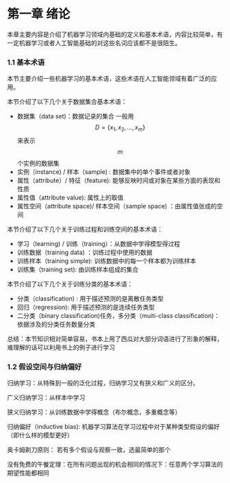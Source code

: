 # 第一章 绪论

​	本章主要内容是介绍了机器学习领域内基础的定义和基本术语，内容比较简单，有一定机器学习或者人工智能基础的对这些名词应该都不是很陌生。

### 1.1 基本术语

本节主要介绍一些机器学习的基本术语，这些术语在人工智能领域有着广泛的应用。

本节介绍了以下几个关于数据集合基本术语：

 - 数据集（data set)：数据记录的集合 一般用$$D = \left\{x_1, x_2, ...,x_m\right\}$$来表示$$m$$个实例的数据集
 - 实例（instance) / 样本（sample) : 数据集中的单个事件或者对象
 - 属性（attribute）/ 特征（feature): 能够反映时间或对象在某些方面的表现和性质
 - 属性值（attribute value): 属性上的取值
 - 属性空间（attribute space)/ 样本空间（sample space) ：由属性值张成的空间

本节介绍了以下几个关于训练过程和训练空间的基本术语：

- 学习（learning) / 训练（training）：从数据中学得模型得过程
- 训练数据（training data) ：训练过程中使用的数据
- 训练样本（training simple): 训练数据中的每一个样本都为训练样本
- 训练集（training set): 由训练样本组成的集合

本节介绍了以下几个关于训练分类的基本术语：

- 分类（classification) : 用于描述预测的是离散任务类型
- 回归（regression): 用于描述预测的是连续任务类型
- 二分类（binary classification)任务，多分类（muiti-class classification)：依据涉及的分类任务数量分类

总结：本节知识相对简单容易，书本上用了西瓜对大部分词语进行了形象的解释，难理解的话可以利用书上的例子进行学习

### 1.2 假设空间与归纳偏好

归纳学习：从特殊到一般的泛化过程，归纳学习又有狭义和广义的区分。

广义归纳学习：从样本中学习

狭义归纳学习：从训练数据中学得概念（布尔概念，多重概念等）

归纳偏好（inductive bias): 机器学习算法在学习过程中对于某种类型假设的偏好（即什么样的模型更好）

奥卡姆剃刀原则： 若有多个假设与观察一致，选最简单的那个

没有免费的午餐定理：在所有问题出现的机会相同的情况下：任意两个学习算法的期望性能都相同

